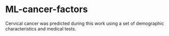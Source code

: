 # ML-cancer-factors
Cervical cancer was predicted during this work using a set of demographic characteristics and medical tests.
